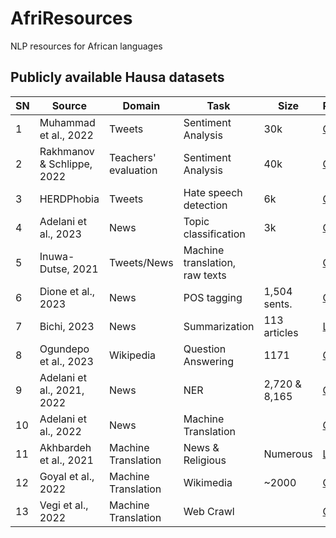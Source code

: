 # AfriResources
NLP resources for African languages

## Publicly available Hausa datasets

| SN  | Source | Domain                | Task                | Size            | Repository |
|-----|--------|-----------------------|---------------------|-----------------|------------|
| 1   | Muhammad et al., 2022          | Tweets              | Sentiment Analysis | 30k         | [GitHub](https://github.com/hausanlp/NaijaSenti/blob/main/README.md) |
| 2   | Rakhmanov & Schlippe, 2022     | Teachers' evaluation | Sentiment Analysis | 40k         | [GitHub](https://github.com/MrLachin/HESAC) |
| 3   | HERDPhobia                    | Tweets              | Hate speech detection | 6k          | [GitHub](https://github.com/hausanlp/HERDPhobia) |
| 4   | Adelani et al., 2023           | News                | Topic classification | 3k          | [GitHub](https://github.com/masakhane-io/masakhane-news) |
| 5   | Inuwa-Dutse, 2021              | Tweets/News         | Machine translation, raw texts |       | [GitHub](https://github.com/ijdutse/hausa-corpus/tree/master) |
| 6   | Dione et al., 2023             | News                | POS tagging         | 1,504 sents. | [GitHub](https://github.com/masakhane-io/masakhane-pos/tree/main/data/hau) |
| 7   | Bichi, 2023                    | News                | Summarization       | 113 articles | [Link](https://journals.plos.org/plosone/article/file?type=supplementary&id=10.1371/journal.pone.0285376.s001) |
| 8   | Ogundepo et al., 2023          | Wikipedia           | Question Answering  | 1171         | [GitHub](https://github.com/masakhane-io/afriqa) |
| 9   | Adelani et al., 2021, 2022     | News                | NER                 | 2,720 & 8,165 | [GitHub](https://github.com/masakhane-io/masakhane-ner/) |
| 10  | Adelani et al., 2022           | News                | Machine Translation |              | [GitHub](https://github.com/masakhane-io/lafand-mt/tree/main) |
| 11  | Akhbardeh et al., 2021         | Machine Translation | News & Religious    | Numerous     | [Link](https://data.statmt.org/wmt21/translation-task/) |
| 12  | Goyal et al., 2022             | Machine Translation | Wikimedia           | ~2000        | [GitHub](https://github.com/openlanguagedata/flores) |
| 13  | Vegi et al., 2022              | Machine Translation | Web Crawl           |              | [GitHub](https://github.com/pavanpankaj/Web-Crawl-African?tab=readme-ov-file) |
